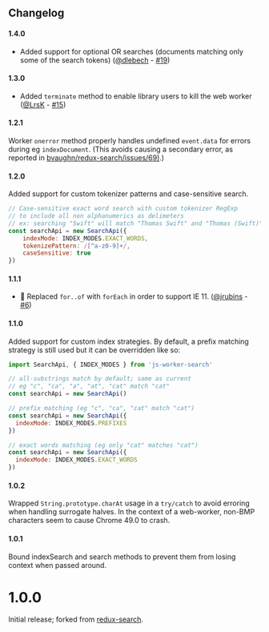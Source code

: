 Changelog
-----

#### 1.4.0
* Added support for optional OR searches (documents matching only some of the search tokens) ([@dlebech](https://github.com/dlebech) - [#19](https://github.com/bvaughn/js-worker-search/pull/19))

#### 1.3.0
* Added `terminate` method to enable library users to kill the web worker ([@LrsK](https://github.com/LrsK) - [#15](https://github.com/bvaughn/js-worker-search/pull/15))

#### 1.2.1
Worker `onerror` method properly handles undefined `event.data` for errors during eg `indexDocument`. (This avoids causing a secondary error, as reported in [bvaughn/redux-search/issues/69)](https://github.com/bvaughn/redux-search/issues/69).)

#### 1.2.0
Added support for custom tokenizer patterns and case-sensitive search.

```js
// Case-sensitive exact word search with custom tokenizer RegExp
// to include all non alphanumerics as delimeters
// ex: searching "Swift" will match "Thomas Swift" and "Thomas (Swift)" but not "the swift dog"
const searchApi = new SearchApi({
    indexMode: INDEX_MODES.EXACT_WORDS,
    tokenizePattern: /[^a-z0-9]+/,
    caseSensitive: true
})
```

#### 1.1.1
* 🐛 Replaced `for..of` with `forEach` in order to support IE 11. ([@jrubins](https://github.com/jrubins) - [#6](https://github.com/bvaughn/js-worker-search/pull/6))

#### 1.1.0
Added support for custom index strategies.
By default, a prefix matching strategy is still used but it can be overridden like so:

```js
import SearchApi, { INDEX_MODES } from 'js-worker-search'

// all-substrings match by default; same as current
// eg "c", "ca", "a", "at", "cat" match "cat"
const searchApi = new SearchApi()

// prefix matching (eg "c", "ca", "cat" match "cat")
const searchApi = new SearchApi({
  indexMode: INDEX_MODES.PREFIXES
})

// exact words matching (eg only "cat" matches "cat")
const searchApi = new SearchApi({
  indexMode: INDEX_MODES.EXACT_WORDS
})
```

#### 1.0.2
Wrapped `String.prototype.charAt` usage in a `try/catch` to avoid erroring when handling surrogate halves.
In the context of a web-worker, non-BMP characters seem to cause Chrome 49.0 to crash.

#### 1.0.1
Bound indexSearch and search methods to prevent them from losing context when passed around.

# 1.0.0
Initial release; forked from [redux-search](https://github.com/treasure-data/redux-search).
